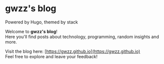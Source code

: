 # gwzz's blog

Powered by Hugo, themed by stack

Welcome to **gwzz's blog**!  
Here you'll find posts about technology, programming, random insights and more.

Visit the blog here: [https://gwzz.github.io](https://gwzz.github.io)  
Feel free to explore and leave your feedback!
